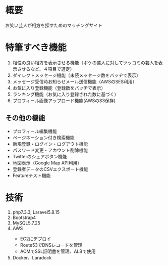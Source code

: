 <h1>概要</h1>
<p>お笑い芸人が相方を探すためのマッチングサイト</p>

<h1>特筆すべき機能</h1>
<ol>
    <li>相性の良い相方を表示させる機能（ボケの芸人に対してツッコミの芸人を表示させるなど、４項目で選定）</li>
    <li>ダイレクトメッセージ機能（未読メッセージ数をバッヂで表示）</li>
    <li>メッセージ受信時お知らせメール送信機能（AWSのSES利用）</li>
    <li>お気に入り登録機能（登録数をバッヂで表示）</li>
    <li>ランキング機能（お気に入り登録された数に基づく）</li>
    <li>プロフィール画像アップロード機能(AWSのS3保存)</li>
</ol>  

<h2>その他の機能</h2>
<ul>
    <li>プロフィール編集機能</li>
    <li>ページネーション付き検索機能</li>
    <li>新規登録・ログイン・ログアウト機能</li>
    <li>パスワード変更・アカウント削除機能</li>
    <li>Twitterのシェアボタン機能</li>
    <li>地図表示（Google Map API利用）</li>    
    <li>登録者データのCSVエクスポート機能</li>
    <li>Featureテスト機能</li>
</ul>

<h1>技術</h1>
<ol>
    <li>php7.3.3, Laravel5.8.15</li>
    <li>Bootstrap4</li>
    <li>MySQL5.7.25</li>
    <li>AWS</li>
    <ul>
      <li>EC2にデプロイ</li>
      <li>Route53でDNSレコードを管理</li>
      <li>ACMでSSL証明書を管理、ALBで使用</li>
    </ul>
    <li>Docker、Laradock</li>
</ol>
